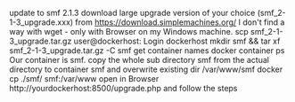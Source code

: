 update to smf 2.1.3
download large upgrade version of your choice (smf_2-1-3_upgrade.xxx) from https://download.simplemachines.org/ 
I don't find a way with wget - only with Browser on my Windows machine.
scp smf_2-1-3_upgrade.tar.gz user@dockerhost:
Login dockerhost
mkdir smf && tar xf smf_2-1-3_upgrade.tar.gz -C smf
get container names docker container ps
Our container is smf. copy the whole sub directory smf from the actual directory to container smf and overwrite existing dir /var/www/smf
docker cp ./smf/ smf:/var/www
open in Browser http://yourdockerhost:8500/upgrade.php and follow the steps
